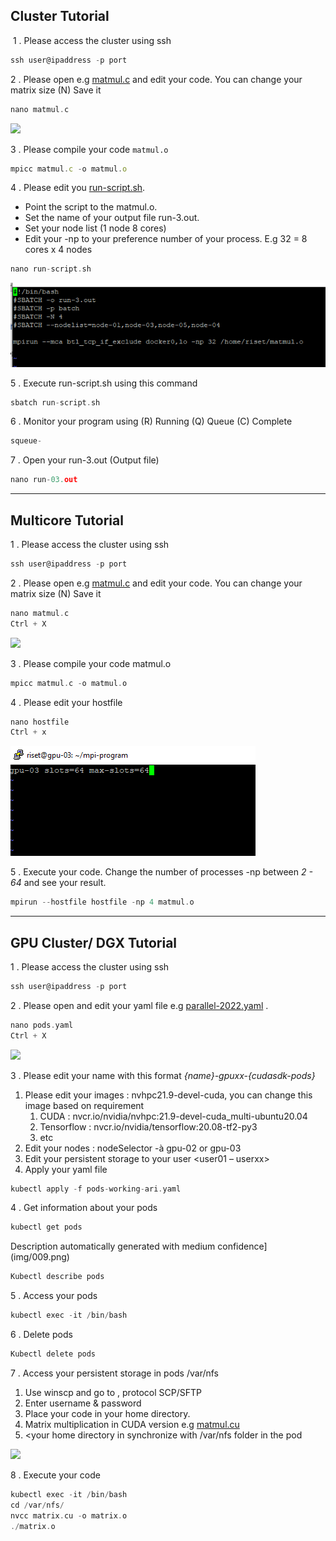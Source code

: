 ﻿## Cluster Tutorial

 1 . Please access the cluster using ssh

```c
ssh user@ipaddress -p port
```

2 . Please open e.g [matmul.c](https://gist.github.com/shinde-rahul/0b38d58c3d5d7f7346210cdee90cc3b0 ) and edit your code. You can change your matrix size (N) Save it

```c
nano matmul.c
```

![](img/001.png)

3 . Please compile your code `matmul.o`

```javascript
mpicc matmul.c -o matmul.o
```

4 . Please edit you [run-script.sh](cluster_script_code/run-script.sh).

*   Point the script to the matmul.o.
*   Set the name of your output file run-3.out.
*   Set your node list (1 node 8 cores)
*   Edit your -np to your preference number of your process. E.g 32 = 8 cores x 4 nodes

```c
nano run-script.sh
```

![](img/002.png)

5 . Execute run-script.sh using this command

```c
sbatch run-script.sh
```

6 . Monitor your program using (R) Running (Q) Queue (C) Complete

```c
squeue-
```

7 . Open your run-3.out (Output file)

```c
nano run-03.out
```

---

## Multicore Tutorial

1 . Please access the cluster using ssh

```c
ssh user@ipaddress -p port
```

2 . Please open e.g [matmul.c](https://gist.github.com/shinde-rahul/0b38d58c3d5d7f7346210cdee90cc3b0 ) and edit your code. You can change your matrix size (N) Save it

```c
nano matmul.c
Ctrl + X
```

![](img/005.png)

3 . Please compile your code matmul.o

```c
mpicc matmul.c -o matmul.o
```

4 . Please edit your hostfile

```c
nano hostfile
Ctrl + x
```

![](img/006.png)

5 . Execute your code. Change the number of processes -np between _2 - 64_ and see your result.

```c
mpirun --hostfile hostfile -np 4 matmul.o 
```

---

## GPU Cluster/ DGX Tutorial

1 . Please access the cluster using ssh

```c
ssh user@ipaddress -p port
```

2 . Please open and edit your yaml file e.g [parallel-2022.yaml](gpu_script_code/parallel-2022.yaml) .

```c
nano pods.yaml
Ctrl + X
```

![](img/008.png)

3 . Please edit your name with this format _{name}-gpuxx-{cudasdk-pods}_

1.  Please edit your images : nvhpc21.9-devel-cuda, you can change this image based on requirement
    1.  CUDA : nvcr.io/nvidia/nvhpc:21.9-devel-cuda\_multi-ubuntu20.04
    2.  Tensorflow : nvcr.io/nvidia/tensorflow:20.08-tf2-py3
    3.  etc
2.  Edit your nodes : nodeSelector -à gpu-02 or gpu-03
3.  Edit your persistent storage to your user \<user01 – userxx>
4.  Apply your yaml file

```c
kubectl apply -f pods-working-ari.yaml
```

4 . Get information about your pods

```c
kubectl get pods
```

Description automatically generated with medium confidence\](img/009.png)

```c
Kubectl describe pods
```

5 . Access your pods

```c
kubectl exec -it /bin/bash
```

6 . Delete pods

```c
Kubectl delete pods
```

7 . Access your persistent storage in pods /var/nfs

1.  Use winscp and go to , protocol SCP/SFTP
2.  Enter username & password
3.  Place your code in your home directory. 
4.  Matrix multiplication in CUDA version e.g [matmul.cu](https://github.com/lzhengchun/matrix-cuda)
5.  \<your home directory in synchronize with /var/nfs folder in the pod

![](img/012.png)

8 . Execute your code

```c
kubectl exec -it /bin/bash
cd /var/nfs/
nvcc matrix.cu -o matrix.o
./matrix.o
```